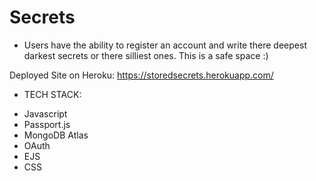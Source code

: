 # Secrets

*  Users have the ability to register an account and write there deepest darkest secrets or there silliest ones. This is a safe space :)

Deployed Site on Heroku: https://storedsecrets.herokuapp.com/

*   TECH STACK:
-   Javascript
-   Passport.js
-   MongoDB Atlas
-   OAuth
-   EJS
-   CSS


